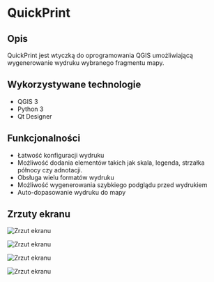 # QuickPrint

## Opis

QuickPrint jest wtyczką do oprogramowania QGIS umożliwiającą wygenerowanie wydruku wybranego fragmentu mapy.

## Wykorzystywane technologie

  * QGIS 3
  * Python 3
  * Qt Designer

## Funkcjonalności

  * Łatwość konfiguracji wydruku
  * Możliwość dodania elementów takich jak skala, legenda, strzałka północy czy adnotacji.
  * Obsługa wielu formatów wydruku
  * Możliwość wygenerowania szybkiego podglądu przed wydrukiem
  * Auto-dopasowanie wydruku do mapy
  
## Zrzuty ekranu

![Zrzut ekranu](https://i.imgur.com/MJI9kVA.png)

![Zrzut ekranu](https://i.imgur.com/llQIBss.png)

![Zrzut ekranu](https://i.imgur.com/M0aIMLk.png)

![Zrzut ekranu](https://i.imgur.com/h6oXW3G.png)
